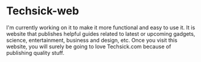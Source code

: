 # Techsick-web
I'm currently working on it to make it more functional and easy to use it. It is website that publishes helpful guides related to latest or upcoming gadgets, science, entertainment, business and design, etc. Once you visit this website, you will surely be going to love Techsick.com because of publishing quality stuff.
